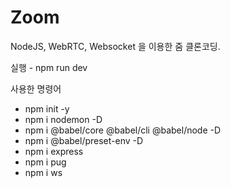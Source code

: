 # Zoom

NodeJS, WebRTC, Websocket 을 이용한 줌 클론코딩.

실행 - npm run dev

사용한 명령어
- npm init -y
- npm i nodemon -D
- npm i @babel/core @babel/cli @babel/node -D
- npm i @babel/preset-env -D
- npm i express
- npm i pug
- npm i ws

